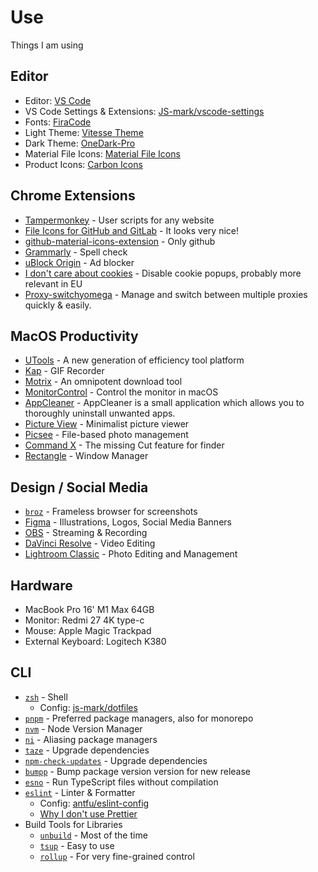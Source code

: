 # Use

Things I am using

## Editor

- Editor: [VS Code](https://code.visualstudio.com/)
- VS Code Settings & Extensions: [JS-mark/vscode-settings](https://github.com/js-mark/vscode-settings)
- Fonts: [FiraCode](https://github.com/tonsky/FiraCode)
- Light Theme: [Vitesse Theme](https://github.com/antfu/vscode-theme-vitesse)
- Dark Theme: [OneDark-Pro](https://github.com/Binaryify/OneDark-Pro)
- Material File Icons: [Material File Icons](https://github.com/PKief/vscode-material-icon-theme)
- Product Icons: [Carbon Icons](https://github.com/antfu/vscode-icons-carbon)

## Chrome Extensions

- [Tampermonkey](https://chrome.google.com/webstore/detail/tampermonkey/dhdgffkkebhmkfjojejmpbldmpobfkfo) - User scripts for any website
- [File Icons for GitHub and GitLab](https://chrome.google.com/webstore/detail/file-icons-for-github-and/ficfmibkjjnpogdcfhfokmihanoldbfe) - It looks very nice!
- [github-material-icons-extension](https://github.com/Claudiohbsantos/github-material-icons-extension) - Only github
- [Grammarly](https://chrome.google.com/webstore/detail/grammarly-grammar-checker/kbfnbcaeplbcioakkpcpgfkobkghlhen) - Spell check
- [uBlock Origin](https://chrome.google.com/webstore/detail/ublock-origin/cjpalhdlnbpafiamejdnhcphjbkeiagm) - Ad blocker
- [I don't care about cookies](https://chrome.google.com/webstore/detail/i-dont-care-about-cookies/fihnjjcciajhdojfnbdddfaoknhalnja) - Disable cookie popups, probably more relevant in EU
- [Proxy-switchyomega](https://chrome.google.com/webstore/detail/proxy-switchyomega/padekgcemlokbadohgkifijomclgjgif?hl=zh-CN) - Manage and switch between multiple proxies quickly & easily.

## MacOS Productivity

- [UTools](https://u.tools/) - A new generation of efficiency tool platform
- [Kap](https://getkap.co/) - GIF Recorder
- [Motrix](https://motrix.app/zh-CN/) - An omnipotent download tool
- [MonitorControl](https://github.com/MonitorControl/MonitorControl) - Control the monitor in macOS
- [AppCleaner](https://freemacsoft.net/appcleaner/) - AppCleaner is a small application which allows you to thoroughly uninstall unwanted apps.
- [Picture View](https://wl879.github.io/apps/picview/) - Minimalist picture viewer
- [Picsee](https://picsee.chitaner.com/) - File-based photo management
- [Command X](https://apps.apple.com/us/app/command-x/id6448461551?mt=12) - The missing Cut feature for finder
- [Rectangle](https://rectangleapp.com/) - Window Manager

## Design / Social Media

- [`broz`](https://github.com/antfu/broz) - Frameless browser for screenshots
- [Figma](https://www.figma.com/) - Illustrations, Logos, Social Media Banners
- [OBS](https://obsproject.com/) - Streaming & Recording
- [DaVinci Resolve](https://www.blackmagicdesign.com/products/davinciresolve) - Video Editing
- [Lightroom Classic](https://www.adobe.com/products/photoshop-lightroom-classic.html) - Photo Editing and Management

## Hardware

- MacBook Pro 16' M1 Max 64GB
- Monitor: Redmi 27 4K type-c
- Mouse: Apple Magic Trackpad
- External Keyboard: Logitech K380

## CLI

- [`zsh`](https://zsh.org/) - Shell
  - Config: [js-mark/dotfiles](https://github.com/js-mark/dotfiles)
- [`pnpm`](https://pnpm.io/) - Preferred package managers, also for monorepo
- [`nvm`](https://github.com/nvm-sh/nvm) - Node Version Manager
- [`ni`](https://github.com/antfu/ni) - Aliasing package managers
- [`taze`](https://github.com/antfu/taze) - Upgrade dependencies
- [`npm-check-updates`](https://github.com/raineorshine/npm-check-updates) - Upgrade dependencies
- [`bumpp`](https://github.com/antfu/bumpp) - Bump package version version for new release
- [`esno`](https://github.com/esbuild-kit/esno) - Run TypeScript files without compilation
- [`eslint`](https://eslint.org/) - Linter & Formatter
  - Config: [antfu/eslint-config](https://github.com/antfu/eslint-config)
  - [Why I don't use Prettier](https://antfu.me/posts/why-not-prettier)
- Build Tools for Libraries
  - [`unbuild`](https://github.com/unjs/unbuild) - Most of the time
  - [`tsup`](https://github.com/egoist/tsup) - Easy to use
  - [`rollup`](https://rollupjs.org/) - For very fine-grained control
